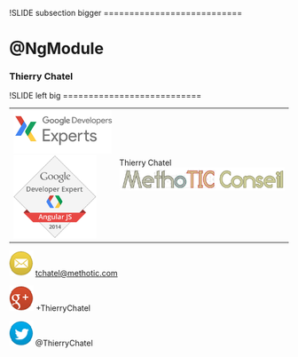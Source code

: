 
!SLIDE subsection bigger ===========================

# @NgModule

### Thierry Chatel

!SLIDE left big ===========================

<table>
<tr>
<td><img src="data/a-pres/gde.png"  width="200px"><br>
    <img src="data/a-pres/GDE-2014-Angular JS.svg" width="150px">
        </td>
<td class="biggest">
Thierry Chatel<br/>
<img src="data/a-pres/methotic.png" width="330px">
</td>
</tr>
</table>

![](mail.png) tchatel@methotic.com

![](google-plus.png) +ThierryChatel

![](twitter.png) @ThierryChatel


